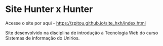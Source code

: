 # Site Hunter x Hunter

Acesse o site por aqui - https://zpitou.github.io/site_hxh/index.html

Site desenvolvido na disciplina de introdução a Tecnologia Web do curso Sistemas de informação do Unirios.

